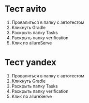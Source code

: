 # Тест avito
1. Провалиться в папку с автотестом 
2. Кликнуть Gradle
3. Раскрыть папку Tasks
4. Раскрыть папку verification
5. Клик по allureServe 
# Тест yandex
1. Провалиться в папку с автотестом 
2. Кликнуть Gradle
3. Раскрыть папку Tasks
4. Раскрыть папку verification
5. Клик по allureServe 
